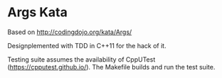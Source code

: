 # Args Kata

Based on http://codingdojo.org/kata/Args/

Designplemented with TDD in C++11 for the hack of it.

Testing suite assumes the availability of CppUTest (https://cpputest.github.io/).
The Makefile builds and run the test suite.
